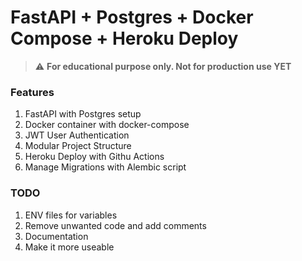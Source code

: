 # FastAPI + Postgres + Docker Compose + Heroku Deploy

> :warning: **For educational purpose only. Not for production use YET**

### Features
1. FastAPI with Postgres setup
2. Docker container with docker-compose
3. JWT User Authentication
4. Modular Project Structure
5. Heroku Deploy with Githu Actions
6. Manage Migrations with Alembic script

### TODO
1. ENV files for variables
2. Remove unwanted code and add comments
3. Documentation
4. Make it more useable

